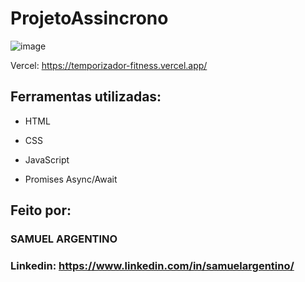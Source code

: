 # ProjetoAssincrono

![image](https://github.com/user-attachments/assets/2aba859b-42de-4f00-b155-600f85e45077)

Vercel: https://temporizador-fitness.vercel.app/

## Ferramentas utilizadas:

* HTML

* CSS
  
* JavaScript

* Promises Async/Await
  
## Feito por:

### SAMUEL ARGENTINO

### Linkedin: https://www.linkedin.com/in/samuelargentino/
